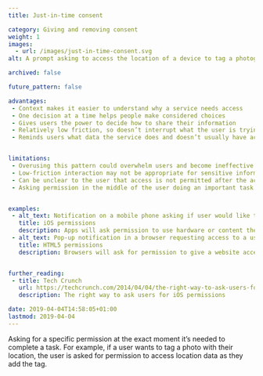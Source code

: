 ```yaml
---
title: Just-in-time consent

category: Giving and removing consent
weight: 1
images:
  - url: /images/just-in-time-consent.svg
alt: A prompt asking to access the location of a device to tag a photograph.

archived: false

future_pattern: false

advantages:
 - Context makes it easier to understand why a service needs access
 - One decision at a time helps people make considered choices
 - Gives users the power to decide how to share their information
 - Relatively low friction, so doesn’t interrupt what the user is trying to do
 - Reminds users what data the service does and doesn’t usually have access to


limitations:
 - Overusing this pattern could overwhelm users and become ineffective
 - Low-friction interaction may not be appropriate for sensitive information
 - Can be unclear to the user that access is not permitted after the activity has finished
 - Asking permission in the middle of the user doing an important task may mean they don’t have the time to consider the implications of this consent


examples:
 - alt_text: Notification on a mobile phone asking if user would like to share their location in a chat.
   title: iOS permissions
   description: Apps will ask permission to use hardware or content the first time an app requires it.
 - alt_text: Pop-up notification in a browser requesting access to a user's location information.
   title: HTML5 permissions
   description: Browsers will ask for permission to give a website access to a webcam, microphone or location when a website requests it.


further_reading:
 - title: Tech Crunch
   url: https://techcrunch.com/2014/04/04/the-right-way-to-ask-users-for-ios-permissions/
   description: The right way to ask users for iOS permissions

date: 2019-04-04T14:58:05+01:00
lastmod: 2019-04-04
---
```


Asking for a specific permission at the exact moment it’s needed to complete a task. For example, if a user wants to tag a photo with their location, the user is asked for permission to access location data as they add the tag.

